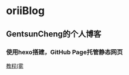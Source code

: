 # oriiBlog  
## GentsunCheng的个人博客  
### 使用hexo搭建，GitHub Page托管静态网页  
[教程(雾](https://blog.orii.xyz/202211/第一篇博客，hexo-GitHub搭建/)